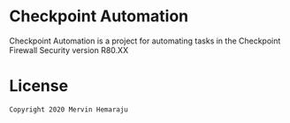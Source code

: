 # Checkpoint Automation

Checkpoint Automation is a project for automating tasks in the Checkpoint Firewall Security version R80.XX

# License

```
Copyright 2020 Mervin Hemaraju
```
